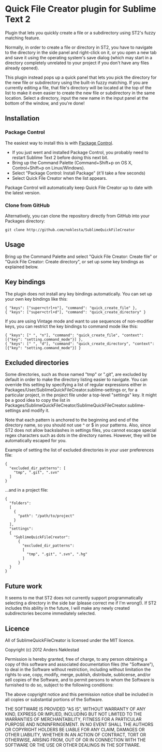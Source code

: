 # Quick File Creator plugin for Sublime Text 2

Plugin that lets you quickly create a file or a subdirectory using ST2's fuzzy
matching feature.

Normally, in order to create a file or directory in ST2, you have to navigate
to the directory in the side panel and right-click on it, or you open a new
tab and save it using the operating system's save dialog (which may start in a
directory completely unrelated to your project if you don't have any files
already opened).

This plugin instead pops up a quick panel that lets you pick the directory for
the new file or subdirectory using the built-in fuzzy matching. If you are
currently editing a file, that file's directory will be located at the top of
the list to make it even easier to create the new file or subdirectory in the
same location. Select a directory, input the new name in the input panel at
the bottom of the window, and you're done!

## Installation

### Package Control

The easiest way to install this is with [Package
Control](http://wbond.net/sublime\_packages/package\_control).

 * If you just went and installed Package Control, you probably need to restart Sublime Text 2 before doing this next bit.
 * Bring up the Command Palette (Command+Shift+p on OS X, Control+Shift+p on Linux/Windows).
 * Select "Package Control: Install Package" (it'll take a few seconds)
 * Select Quick File Creator when the list appears.

Package Control will automatically keep Quick File Creator up to date with the latest
version.

### Clone from GitHub

Alternatively, you can clone the repository directly from GitHub into your Packages directory:

    git clone http://github.com/noklesta/SublimeQuickFileCreator

## Usage

Bring up the Command Palette and select "Quick File Creator: Create file" or
"Quick File Creator: Create directory", or set up some key bindings as
explained below.

## Key bindings

The plugin does not install any key bindings automatically. You can set up
your own key bindings like this:

    { "keys": ["super+ctrl+n"], "command": "quick_create_file" },
    { "keys": ["super+ctrl+d"], "command": "quick_create_directory" }

If you are using Vintage mode and want to use sequences of non-modifier keys,
you can restrict the key bindings to command mode like this:

    { "keys": [" ", "n"], "command": "quick_create_file", "context": [{"key": "setting.command_mode"}] },
    { "keys": [" ", "d"], "command": "quick_create_directory", "context": [{"key": "setting.command_mode"}] }

## Excluded directories

Some directories, such as those named "tmp" or ".git", are excluded by default
in order to make the directory listing easier to navigate. You can override
this setting by specifying a list of regular expressions either in
Packages/User/SublimeQuickFileCreator.sublime-settings or, for a particular
project, in the project file under a top-level "settings" key. It might be a
good idea to copy the list in
Packages/SublimeQuickFileCreator/SublimeQuickFileCreator.sublime-settings and
modify it.

Note that each pattern is anchored to the beginning and end of the directory
name, so you should not use ^ or $ in your patterns. Also, since ST2 does not
allow backslashes in settings files, you cannot escape special regex
characters such as dots in the directory names. However, they will be
automatically escaped for you.

Example of setting the list of excluded directories in your user preferences file:

    {
      "excluded_dir_patterns": [
        "tmp", ".git", ".svn"
      ]
    }

...and in a project file:

    {
      "folders":
      [
        {
          "path": "/path/to/project"
        }
      ],
      "settings":
      {
        "SublimeQuickFileCreator":
          {
            "excluded_dir_patterns":
            [
              "tmp", ".git", ".svn", ".hg"
            ]
          }
      }
    }

## Future work

It seems to me that ST2 does not currently support programmatically selecting
a directory in the side bar (please correct me if I'm wrong!). If ST2 includes
this ability in the future, I will make any newly created subdirectories
become immediately selected.

## Licence

All of SublimeQuickFileCreator is licensed under the MIT licence.

  Copyright (c) 2012 Anders Nøklestad

  Permission is hereby granted, free of charge, to any person obtaining a copy
  of this software and associated documentation files (the "Software"), to deal
  in the Software without restriction, including without limitation the rights
  to use, copy, modify, merge, publish, distribute, sublicense, and/or sell
  copies of the Software, and to permit persons to whom the Software is
  furnished to do so, subject to the following conditions:

  The above copyright notice and this permission notice shall be included in
  all copies or substantial portions of the Software.

  THE SOFTWARE IS PROVIDED "AS IS", WITHOUT WARRANTY OF ANY KIND, EXPRESS OR
  IMPLIED, INCLUDING BUT NOT LIMITED TO THE WARRANTIES OF MERCHANTABILITY,
  FITNESS FOR A PARTICULAR PURPOSE AND NONINFRINGEMENT. IN NO EVENT SHALL THE
  AUTHORS OR COPYRIGHT HOLDERS BE LIABLE FOR ANY CLAIM, DAMAGES OR OTHER
  LIABILITY, WHETHER IN AN ACTION OF CONTRACT, TORT OR OTHERWISE, ARISING FROM,
  OUT OF OR IN CONNECTION WITH THE SOFTWARE OR THE USE OR OTHER DEALINGS IN
  THE SOFTWARE.